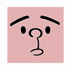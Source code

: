 ![alt text](https://github.com/james-parky/random-ricky-gervais-video-chrome-extension/blob/master/ricky.png)
